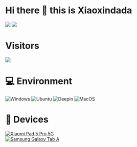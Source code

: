 # Hi there 👋 this is Xiaoxindada
![](https://github-readme-stats.vercel.app/api?username=Austcool-Walker&show_icons=true&include_all_commits=true&theme=radical)
![](https://github-readme-stats.vercel.app/api/top-langs/?username=Austcool-Walker&layout=compact&langs_count=10&theme=radical)

# Visitors
![](https://count.getloli.com/get/@Austcool-Walker?theme=gelbooru)

# 💻 Environment
![Windows](https://img.shields.io/badge/Windows%2011-00BBFF?style=flat-square&logo=Windows&logoColor=ffffff)
![Ubuntu](https://img.shields.io/badge/Ubuntu%2020%2e04-dd4814?style=flat-square&logo=ubuntu&logoColor=ffffff)
![Deepin](https://img.shields.io/badge/Deepin%2020%2e06-2fb0da?style=flat-square&logo=deepin&logoColor=ffffff)
![MacOS](https://shields.io/badge/MacOS--9cf?logo=Apple&style=flat-square&logoColor=ffffff)
# 📱 Devices
[![Xiaomi Pad 5 Pro 5G](https://img.shields.io/badge/Xiaomi%206-ED9121?style=flat-square&logo=xiaomi&logoColor=ffffff)](https://MattTheTekie.surge.sh/redmi.html)<br>
[![Samsung Galaxy Tab A](https://img.shields.io/badge/Samsung%20S21+%205G-fd4900?style=flat-square&logo=Samsung&logoColor=ffffff&color=blue)](https://icecat.biz/en/p/samsung/sm-t380nzkaitv/galaxy+tab+a-tablets-8801643627089-sm-t380-65176481.html)<br>
